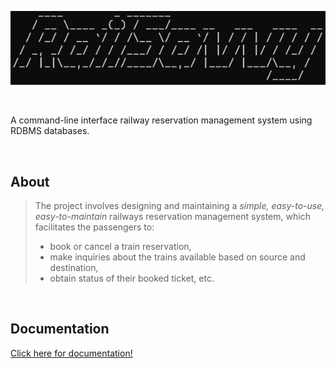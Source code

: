 ![logo](./images/logo.png)

<br>

A command-line interface railway reservation management system using RDBMS databases. 

<br>

## About
> The project involves designing and maintaining a *simple, easy-to-use, easy-to-maintain* railways reservation management system, which facilitates the passengers to: 
> - book or cancel a train reservation,
> - make inquiries about the trains available based on source and destination, 
> - obtain status of their booked ticket, etc.

<br>

## Documentation
[Click here for documentation!](./documentation.md)
